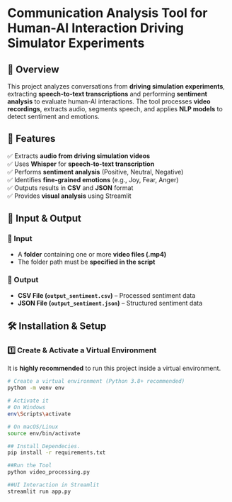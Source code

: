 # Communication Analysis Tool for Human-AI Interaction Driving Simulator Experiments  

## 📌 Overview  
This project analyzes conversations from **driving simulation experiments**, extracting **speech-to-text transcriptions** and performing **sentiment analysis** to evaluate human-AI interactions. The tool processes **video recordings**, extracts audio, segments speech, and applies **NLP models** to detect sentiment and emotions.  

## 🚀 Features  
✅ Extracts **audio from driving simulation videos**  
✅ Uses **Whisper** for **speech-to-text transcription**  
✅ Performs **sentiment analysis** (Positive, Neutral, Negative)  
✅ Identifies **fine-grained emotions** (e.g., Joy, Fear, Anger)  
✅ Outputs results in **CSV** and **JSON** format  
✅ Provides **visual analysis** using Streamlit  

## 📂 Input & Output  
### 🔹 Input  
- A **folder** containing one or more **video files (.mp4)**  
- The folder path must be **specified in the script**  

### 🔹 Output  
- **CSV File (`output_sentiment.csv`)** – Processed sentiment data  
- **JSON File (`output_sentiment.json`)** – Structured sentiment data  

## 🛠 Installation & Setup  
### 1️⃣ Create & Activate a Virtual Environment  
It is **highly recommended** to run this project inside a virtual environment.  

```bash
# Create a virtual environment (Python 3.8+ recommended)
python -m venv env  

# Activate it  
# On Windows  
env\Scripts\activate  

# On macOS/Linux  
source env/bin/activate  

## Install Dependecies.
pip install -r requirements.txt

##Run the Tool
python video_processing.py

##UI Interaction in Streamlit
streamlit run app.py  


